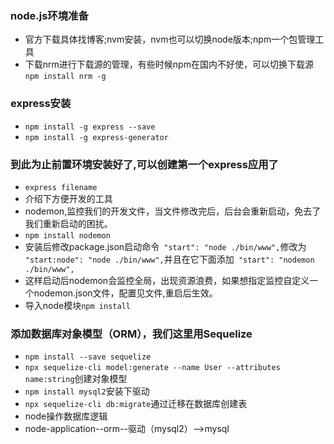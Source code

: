 ### node.js环境准备
- 官方下载具体找博客;nvm安装，nvm也可以切换node版本;npm一个包管理工具
- 下载nrm进行下载源的管理，有些时候npm在国内不好使，可以切换下载源`npm install nrm -g`
 
### express安装
- `npm install -g express --save`
- `npm install -g express-generator`
### 到此为止前置环境安装好了,可以创建第一个express应用了
- `express filename`
- 介绍下方便开发的工具
- nodemon,监控我们的开发文件，当文件修改完后，后台会重新启动，免去了我们重新启动的困扰。
- `npm install nodemon`
- 安装后修改package.json启动命令` "start": "node ./bin/www",`修改为` "start:node": "node ./bin/www",`并且在它下面添加` "start": "nodemon ./bin/www",`
- 这样启动后nodemon会监控全局，出现资源浪费，如果想指定监控自定义一个nodemon.json文件，配置见文件,重启后生效。
- 导入node模块`npm install`
### 添加数据库对象模型（ORM），我们这里用Sequelize
- `npm install --save sequelize`
- `npx sequelize-cli model:generate --name User --attributes name:string`创建对象模型
- `npm install mysql2`安装下驱动
- `npx sequelize-cli db:migrate`通过迁移在数据库创建表
- node操作数据库逻辑
- node-application--orm--驱动（mysql2）-->mysql


